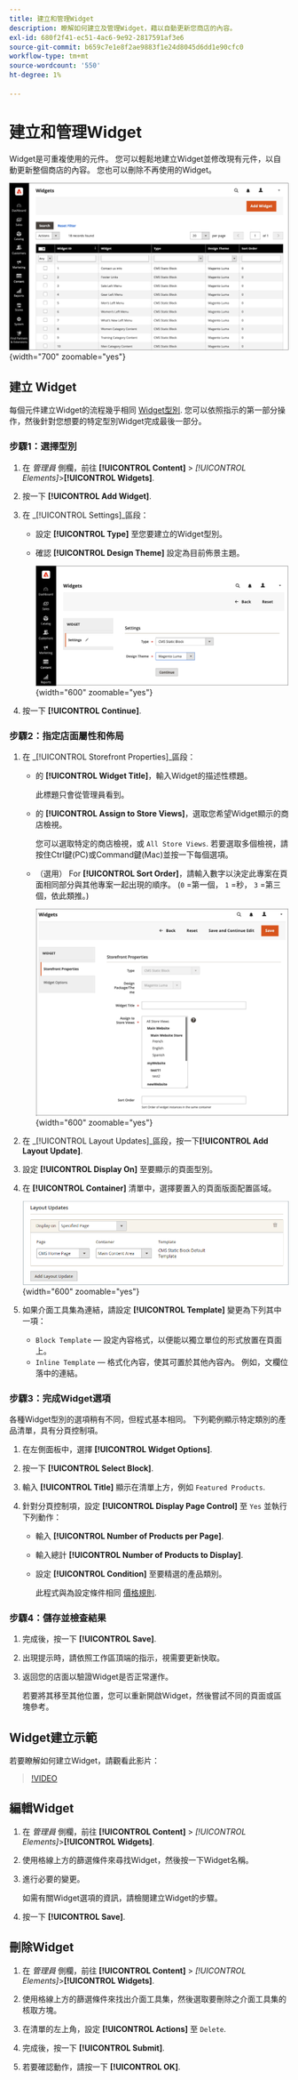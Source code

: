 ```yaml
---
title: 建立和管理Widget
description: 瞭解如何建立及管理Widget，藉以自動更新您商店的內容。
exl-id: 680f2f41-ec51-4ac6-9e92-2817591af3e6
source-git-commit: b659c7e1e8f2ae9883f1e24d8045d6dd1e90cfc0
workflow-type: tm+mt
source-wordcount: '550'
ht-degree: 1%

---
```


# 建立和管理Widget

Widget是可重複使用的元件。 您可以輕鬆地建立Widget並修改現有元件，以自動更新整個商店的內容。 您也可以刪除不再使用的Widget。

![Widget](./assets/widgets.png){width="700" zoomable="yes"}

## 建立 Widget

每個元件建立Widget的流程幾乎相同 [Widget型別](widgets.md#widget-types). 您可以依照指示的第一部分操作，然後針對您想要的特定型別Widget完成最後一部分。

### 步驟1：選擇型別

1. 在 _管理員_ 側欄，前往 **[!UICONTROL Content]** > _[!UICONTROL Elements]_>**[!UICONTROL Widgets]**.

1. 按一下 **[!UICONTROL Add Widget]**.

1. 在 _[!UICONTROL Settings]_區段：

   - 設定 **[!UICONTROL Type]** 至您要建立的Widget型別。

   - 確認 **[!UICONTROL Design Theme]** 設定為目前佈景主題。

     ![Widget設定](./assets/widget-settings.png){width="600" zoomable="yes"}

1. 按一下 **[!UICONTROL Continue]**.

### 步驟2：指定店面屬性和佈局

1. 在 _[!UICONTROL Storefront Properties]_區段：

   - 的 **[!UICONTROL Widget Title]**，輸入Widget的描述性標題。

     此標題只會從管理員看到。

   - 的 **[!UICONTROL Assign to Store Views]**，選取您希望Widget顯示的商店檢視。

     您可以選取特定的商店檢視，或 `All Store Views`. 若要選取多個檢視，請按住Ctrl鍵(PC)或Command鍵(Mac)並按一下每個選項。

   - （選用） For **[!UICONTROL Sort Order]**，請輸入數字以決定此專案在頁面相同部分與其他專案一起出現的順序。 (`0` =第一個， `1` =秒， `3` =第三個，依此類推。)

     ![店面屬性](./assets/widget-storefront-properties.png){width="600" zoomable="yes"}

1. 在 _[!UICONTROL Layout Updates]_區段，按一下&#x200B;**[!UICONTROL Add Layout Update]**.

1. 設定 **[!UICONTROL Display On]** 至要顯示的頁面型別。

1. 在 **[!UICONTROL Container]** 清單中，選擇要置入的頁面版面配置區域。

   ![版面更新](./assets/widget-layout-update-home-page.png){width="600" zoomable="yes"}

1. 如果介面工具集為連結，請設定 **[!UICONTROL Template]** 變更為下列其中一項：

   - `Block Template`  — 設定內容格式，以便能以獨立單位的形式放置在頁面上。
   - `Inline Template`  — 格式化內容，使其可置於其他內容內。 例如，文欄位落中的連結。

### 步驟3：完成Widget選項

各種Widget型別的選項稍有不同，但程式基本相同。 下列範例顯示特定類別的產品清單，具有分頁控制項。

1. 在左側面板中，選擇 **[!UICONTROL Widget Options]**.

1. 按一下 **[!UICONTROL Select Block]**.

1. 輸入 **[!UICONTROL Title]** 顯示在清單上方，例如 `Featured Products`.

1. 針對分頁控制項，設定 **[!UICONTROL Display Page Control]** 至 `Yes`  並執行下列動作：

   - 輸入 **[!UICONTROL Number of Products per Page]**.

   - 輸入總計 **[!UICONTROL Number of Products to Display]**.

   - 設定 **[!UICONTROL Condition]** 至要精選的產品類別。

     此程式與為設定條件相同 [價格規則](../merchandising-promotions/price-rules-catalog.md).

### 步驟4：儲存並檢查結果

1. 完成後，按一下 **[!UICONTROL Save]**.

1. 出現提示時，請依照工作區頂端的指示，視需要更新快取。

1. 返回您的店面以驗證Widget是否正常運作。

   若要將其移至其他位置，您可以重新開啟Widget，然後嘗試不同的頁面或區塊參考。

## Widget建立示範

若要瞭解如何建立Widget，請觀看此影片：

>[!VIDEO](https://video.tv.adobe.com/v/343786?quality=12)

## 編輯Widget

1. 在 _管理員_ 側欄，前往 **[!UICONTROL Content]** > _[!UICONTROL Elements]_>**[!UICONTROL Widgets]**.

1. 使用格線上方的篩選條件來尋找Widget，然後按一下Widget名稱。

1. 進行必要的變更。

   如需有關Widget選項的資訊，請檢閱建立Widget的步驟。

1. 按一下 **[!UICONTROL Save]**.

## 刪除Widget

1. 在 _管理員_ 側欄，前往 **[!UICONTROL Content]** > _[!UICONTROL Elements]_>**[!UICONTROL Widgets]**.

1. 使用格線上方的篩選條件來找出介面工具集，然後選取要刪除之介面工具集的核取方塊。

1. 在清單的左上角，設定 **[!UICONTROL Actions]** 至 `Delete`.

1. 完成後，按一下 **[!UICONTROL Submit]**.

1. 若要確認動作，請按一下 **[!UICONTROL OK]**.
